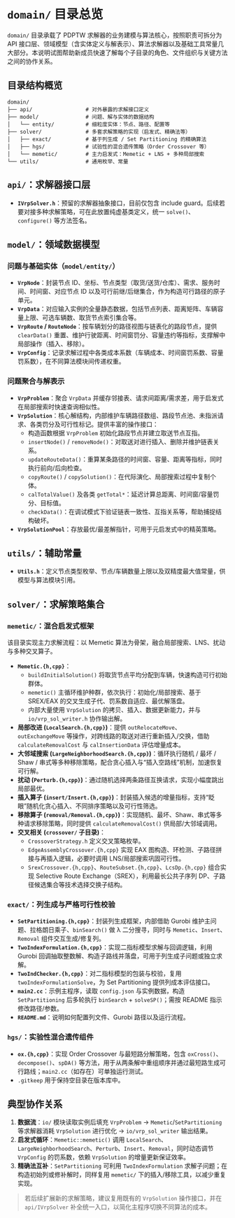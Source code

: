 # `domain/` 目录总览

`domain/` 目录承载了 PDPTW 求解器的业务建模与算法核心，按照职责可拆分为 API 接口层、领域模型（含实体定义与解表示）、算法求解器以及基础工具常量几大部分。本说明试图帮助新成员快速了解每个子目录的角色、文件组织与关键方法之间的协作关系。

## 目录结构概览

```
domain/
├── api/                 # 对外暴露的求解接口定义
├── model/               # 问题、解与实体的数据结构
│   └── entity/          # 细粒度实体：节点、路径、配置等
├── solver/              # 多套求解策略的实现（启发式、精确法等）
│   ├── exact/           # 基于列生成 / Set Partitioning 的精确算法
│   ├── hgs/             # 试验性的混合遗传策略（Order Crossover 等）
│   └── memetic/         # 主力启发式：Memetic + LNS + 多种局部搜索
└── utils/               # 通用枚举、常量
```

## `api/`：求解器接口层

- **`IVrpSolver.h`**：预留的求解器抽象接口，目前仅包含 include guard。后续若要对接多种求解策略，可在此放置纯虚基类定义，统一 `solve()`、`configure()` 等方法签名。

## `model/`：领域数据模型

### 问题与基础实体（`model/entity/`）

- **`VrpNode`**：封装节点 ID、坐标、节点类型（取货/送货/仓库）、需求、服务时间、时间窗、对应节点 ID 以及可行前继/后继集合，作为构造可行路径的原子单元。
- **`VrpData`**：对应输入实例的全量静态数据，包括节点列表、距离矩阵、车辆容量上限、可选车辆数、取货节点索引集合等。
- **`VrpRoute` / `RouteNode`**：按车辆划分的路径视图与链表化的路段节点，提供 `clearData()` 重置、维护行驶距离、时间窗罚分、容量违约等指标，支撑解中局部操作（插入、移除）。
- **`VrpConfig`**：记录求解过程中各类成本系数（车辆成本、时间窗罚系数、容量罚系数），在不同算法模块间传递权重。

### 问题聚合与解表示

- **`VrpProblem`**：聚合 `VrpData` 并缓存邻接表、请求间距离/需求差，用于启发式在局部搜索时快速查询相似性。
- **`VrpSolution`**：核心解结构，内部维护车辆路径数组、路段节点池、未指派请求、各类罚分及可行性标记。提供丰富的操作接口：
  - 构造函数根据 `VrpProblem` 初始化路段节点并建立取送节点互指。
  - `insertNode()` / `removeNode()`：对取送对进行插入、删除并维护链表关系。
  - `updateRouteData()`：重算某条路径的时间窗、容量、距离等指标，同时执行前向/后向检查。
  - `copyRoute()` / `copySolution()`：在代际演化、局部搜索过程中复制个体。
  - `calTotalValue()` 及各类 `getTotal*`：延迟计算总距离、时间窗/容量罚分、目标值。
  - `checkData()`：在调试模式下验证链表一致性、互指关系等，帮助捕捉结构破坏。
- **`VrpSolutionPool`**：存放最优/最差解指针，可用于元启发式中的精英策略。

## `utils/`：辅助常量

- **`Utils.h`**：定义节点类型枚举、节点/车辆数量上限以及双精度最大值常量，供模型与算法模块引用。

## `solver/`：求解策略集合

### `memetic/`：混合启发式框架

该目录实现主力求解流程：以 Memetic 算法为骨架，融合局部搜索、LNS、扰动与多种交叉算子。

- **`Memetic.{h,cpp}`**：
  - `buildInitialSolution()` 将取货节点平均分配到车辆，快速构造可行初始群体。
  - `memetic()` 主循环维护种群，依次执行：初始化/局部搜索、基于 SREX/EAX 的交叉生成子代、罚系数自适应、最优解落盘。
  - 内部大量使用 `VrpSolution` 的拷贝、插入、数据更新能力，并与 `io/vrp_sol_writer.h` 协作输出解。
- **局部改进 (`LocalSearch.{h,cpp}`)**：提供 `outRelocateMove`、`outExchangeMove` 等操作，对跨线路的取送对进行重新插入/交换，借助 `calculateRemovalCost` 与 `calInsertionData` 评估增量成本。
- **大邻域搜索 (`LargeNeighborhoodSearch.{h,cpp}`)**：循环执行随机 / 最坏 / Shaw / 串式等多种移除策略，配合贪心插入与“插入空路线”机制，加速恢复可行解。
- **扰动 (`Perturb.{h,cpp}`)**：通过随机选择两条路径互换请求，实现小幅度跳出局部最优。
- **插入算子 (`insert/Insert.{h,cpp}`)**：封装插入候选的增量指标，支持“眨眼”随机化贪心插入、不同排序策略以及可行性筛选。
- **移除算子 (`removal/Removal.{h,cpp}`)**：实现随机、最坏、Shaw、串式等多种请求移除策略，同时提供 `calculateRemovalCost()` 供局部/大邻域调用。
- **交叉相关 (`crossover/` 子目录)**：
  - `CrossoverStrategy.h` 定义交叉策略枚举。
  - `EdgeAssemblyCrossover.{h,cpp}` 实现 EAX 图构造、环检测、子路径拼接与再插入逻辑，必要时调用 LNS/局部搜索巩固可行性。
  - `SrexCrossover.{h,cpp}`、`RouteSubset.{h,cpp}`、`LcsDp.{h,cpp}` 组合实现 Selective Route Exchange（SREX），利用最长公共子序列 DP、子路径候选集合等技术选择交换子结构。

### `exact/`：列生成与严格可行性校验

- **`SetPartitioning.{h,cpp}`**：封装列生成框架，内部借助 Gurobi 维护主问题、拉格朗日乘子、`binSearch()` 做 λ 二分搜寻，同时与 `Memetic`、`Insert`、`Removal` 组件交互生成/修复列。
- **`TwoIndexFormulation.{h,cpp}`**：实现二指标模型求解与回调逻辑，利用 Gurobi 回调抽取整数解、构造子路线并落盘，可用于列生成子问题或独立求解。
- **`TwoIndChecker.{h,cpp}`**：对二指标模型的包装与校验，复用 `twoIndexFormulationSolve`，为 Set Partitioning 提供列成本评估接口。
- **`main2.cc`**：示例主程序，读取 `config.json` 与实例数据，构造 `SetPartitioning` 后多轮执行 `binSearch` + `solveSP()`；需按 README 指示修改路径/参数。
- **`README.md`**：说明如何配置列文件、Gurobi 路径以及运行流程。

### `hgs/`：实验性混合遗传组件

- **`ox.{h,cpp}`**：实现 Order Crossover 与最短路分解策略，包含 `oxCross()`、`decompose()`、`spDA()` 等方法，用于从两条解中重组顺序并通过最短路生成可行路线；`main2.cc`（如存在）可单独运行测试。
- `.gitkeep` 用于保持空目录在版本库中。

## 典型协作关系

1. **数据流**：`io/` 模块读取实例后填充 `VrpProblem` → `Memetic`/`SetPartitioning` 等求解器消耗 `VrpSolution` 进行优化 → `io/vrp_sol_writer` 输出结果。
2. **启发式循环**：`Memetic::memetic()` 调用 `LocalSearch`、`LargeNeighborhoodSearch`、`Perturb`、`Insert`、`Removal`，同时动态调节 `VrpConfig` 的罚系数，依赖 `VrpSolution` 的增量更新保证效率。
3. **精确法互补**：`SetPartitioning` 可利用 `TwoIndexFormulation` 求解子问题；在构造初始列或修补解时，同样复用 `memetic/` 下的插入/移除工具，以减少重复实现。

> 若后续扩展新的求解策略，建议复用既有的 `VrpSolution` 操作接口，并在 `api/IVrpSolver` 补全统一入口，以简化主程序切换不同算法的成本。
